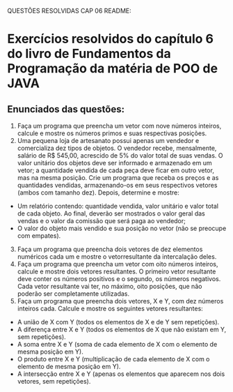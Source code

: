 QUESTÕES RESOLVIDAS CAP 06 README:

# Exercícios resolvidos do capítulo 6 do livro de Fundamentos da Programação da matéria de POO de JAVA

## Enunciados das questões:
1. Faça um programa que preencha um vetor com nove números inteiros, calcule e mostre os números primos e suas respectivas posições.
2. Uma pequena loja de artesanato possui apenas um vendedor e comercializa dez tipos de objetos. O vendedor recebe, mensalmente, salário de R$ 545,00, acrescido de 5% do valor total de suas vendas. O valor unitário dos objetos deve ser informado e armazenado em um vetor; a quantidade vendida de cada peça deve ficar em outro vetor, mas na mesma posição. Crie um programa que receba os preços e as quantidades vendidas, armazenando-os em seus respectivos vetores (ambos com tamanho dez). Depois, determine e mostre:
- Um relatório contendo: quantidade vendida, valor unitário e valor total de cada objeto. Ao final, deverão ser mostrados o valor geral das vendas e o valor da comissão que será paga ao vendedor;
- O valor do objeto mais vendido e sua posição no vetor (não se preocupe com empates).
3. Faça um programa que preencha dois vetores de dez elementos numéricos cada um e mostre o vetorresultante da intercalação deles.
4. Faça um programa que preencha um vetor com oito números inteiros, calcule e mostre dois vetores resultantes. O primeiro vetor resultante deve conter os números positivos e o segundo, os números negativos. Cada vetor resultante vai ter, no máximo, oito posições, que não poderão ser completamente utilizadas.
5. Faça um programa que preencha dois vetores, X e Y, com dez números inteiros cada. Calcule e mostre os seguintes vetores resultantes:
- A união de X com Y (todos os elementos de X e de Y sem repetições).
- A diferença entre X e Y (todos os elementos de X que não existam em Y, sem repetições).
- A soma entre X e Y (soma de cada elemento de X com o elemento de mesma posição em Y).
- O produto entre X e Y (multiplicação de cada elemento de X com o elemento de mesma posição em Y).
- A intersecção entre X e Y (apenas os elementos que aparecem nos dois vetores, sem repetições).
